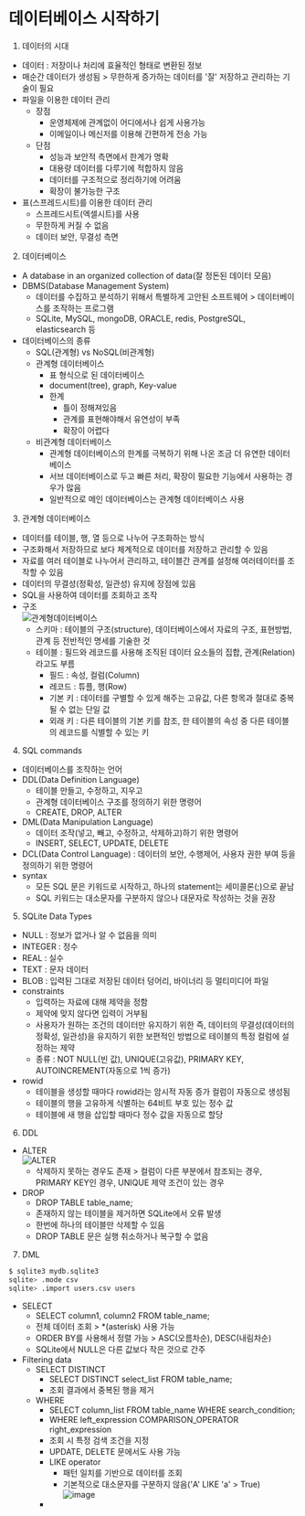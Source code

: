 # 데이터베이스 시작하기
1. 데이터의 시대
- 데이터 : 저장이나 처리에 효율적인 형태로 변환된 정보
- 매순간 데이터가 생성됨 > 무한하게 증가하는 데이터를 '잘' 저장하고 관리하는 기술이 필요
- 파일을 이용한 데이터 관리
  - 장점
    - 운영체제에 관계없이 어디에서나 쉽게 사용가능
    - 이메일이나 메신저를 이용해 간편하게 전송 가능
  - 단점
    - 성능과 보안적 측면에서 한계가 명확
    - 대용량 데이터를 다루기에 적합하지 않음
    - 데이터를 구조적으로 정리하기에 어려움
    - 확장이 불가능한 구조
- 표(스프레드시트)를 이용한 데이터 관리
  - 스프레드시트(엑셀시트)를 사용
  - 무한하게 커질 수 없음
  - 데이터 보안, 무결성 측면

2. 데이터베이스
- A database in an organized collection of data(잘 정돈된 데이터 모음)
- DBMS(Database Management System)
  - 데이터를 수집하고 분석하기 위해서 특별하게 고안된 소프트웨어 > 데이터베이스를 조작하는 프로그램
  - SQLite, MySQL, mongoDB, ORACLE, redis, PostgreSQL, elasticsearch 등
- 데이터베이스의 종류
  - SQL(관계형) vs NoSQL(비관계형)
  - 관계형 데이터베이스
    - 표 형식으로 된 데이터베이스
    - document(tree), graph, Key-value
    - 한계
      - 틀이 정해져있음
      - 관계를 표현해야해서 유연성이 부족
      - 확장이 어렵다
  - 비관계형 데이터베이스
    - 관계형 데이터베이스의 한계를 극복하기 위해 나온 조금 더 유연한 데이터베이스
    - 서브 데이터베이스로 두고 빠른 처리, 확장이 필요한 기능에서 사용하는 경우가 많음
    - 일반적으로 메인 데이터베이스는 관계형 데이터베이스 사용

3. 관계형 데이터베이스
- 데이터를 테이블, 행, 열 등으로 나누어 구조화하는 방식
- 구조화해서 저장하므로 보다 체계적으로 데이터를 저장하고 관리할 수 있음
- 자료를 여러 테이블로 나누어서 관리하고, 테이블간 관계를 설정해 여러테이터를 조작할 수 있음
- 데이터의 무결성(정확성, 일관성) 유지에 장점에 있음
- SQL을 사용하여 데이터를 조회하고 조작
- 구조  
  ![관계형데이터베이스](https://user-images.githubusercontent.com/122499274/229952963-83fee3a5-1e87-4b08-94c8-cacb9af87392.png)
  - 스키마 : 테이블의 구조(structure), 데이터베이스에서 자료의 구조, 표현방법, 관계 등 전반적인 명세를 기술한 것
  - 테이블 : 필드와 레코드를 사용해 조직된 데이터 요소들의 집합, 관계(Relation)라고도 부름
    - 필드 : 속성, 컬럼(Column)
    - 레코드 : 튜플, 행(Row)
    - 기본 키 : 데이터를 구별할 수 있게 해주는 고유값, 다른 항목과 절대로 중복될 수 없는 단일 값
    - 외래 키 : 다른 테이블의 기본 키를 참조, 한 테이블의 속성 중 다른 테이블의 레코드를 식별할 수 있는 키

4. SQL commands
- 데이터베이스를 조작하는 언어
- DDL(Data Definition Language)
  - 테이블 만들고, 수정하고, 지우고
  - 관계형 데이터베이스 구조를 정의하기 위한 명령어
  - CREATE, DROP, ALTER
- DML(Data Manipulation Language)
  - 데이터 조작(넣고, 빼고, 수정하고, 삭제하고)하기 위한 명령어
  - INSERT, SELECT, UPDATE, DELETE
- DCL(Data Control Language) : 데이터의 보안, 수행제어, 사용자 권한 부여 등을 정의하기 위한 명령어
- syntax
  - 모든 SQL 문은 키워드로 시작하고, 하나의 statement는 세미콜론(;)으로 끝남
  - SQL 키워드는 대소문자를 구분하지 않으나 대문자로 작성하는 것을 권장

5. SQLite Data Types
- NULL : 정보가 없거나 알 수 없음을 의미
- INTEGER : 정수
- REAL : 실수
- TEXT : 문자 데이터
- BLOB : 입력된 그대로 저장된 데이터 덩어리, 바이너리 등 멀티미디어 파일
- constraints
  - 입력하는 자료에 대해 제약을 정함
  - 제약에 맞지 않다면 입력이 거부됨
  - 사용자가 원하는 조건의 데이터만 유지하기 위한 즉, 데이터의 무결성(데이터의 정확성, 일관성)을 유지하기 위한 보편적인 방법으로 테이블의 특정 컬럼에 설정하는 제약
  - 종류 : NOT NULL(빈 값), UNIQUE(고유값), PRIMARY KEY, AUTOINCREMENT(자동으로 1씩 증가)
- rowid
  - 테이블을 생성할 때마다 rowid라는 암시적 자동 증가 컬럼이 자동으로 생성됨
  - 테이블의 행을 고유하게 식별하는 64비트 부호 있는 정수 값
  - 테이블에 새 행을 삽입할 때마다 정수 값을 자동으로 할당

6. DDL
- ALTER  
![ALTER](https://user-images.githubusercontent.com/122499274/229968144-23e20395-279b-4c21-a36e-a4b963ea47eb.png)
  - 삭제하지 못하는 경우도 존재 > 컬럼이 다른 부분에서 참조되는 경우, PRIMARY KEY인 경우, UNIQUE 제약 조건이 있는 경우
- DROP
  - DROP TABLE table_name;
  - 존재하지 않는 테이블을 제거하면 SQLite에서 오류 발생
  - 한번에 하나의 테이블만 삭제할 수 있음
  - DROP TABLE 문은 실행 취소하거나 복구할 수 없음

7. DML
```bash
$ sqlite3 mydb.sqlite3
sqlite> .mode csv
sqlite> .import users.csv users
```
- SELECT
  - SELECT column1, column2 FROM table_name;
  - 전체 데이터 조회 > *(asterisk) 사용 가능
  - ORDER BY를 사용해서 정렬 가능 > ASC(오름차순), DESC(내림차순)
  - SQLite에서 NULL은 다른 값보다 작은 것으로 간주
- Filtering data
  - SELECT DISTINCT
    - SELECT DISTINCT select_list FROM table_name;
    - 조회 결과에서 중복된 행을 제거
  - WHERE
    - SELECT column_list FROM table_name WHERE search_condition;
    - WHERE left_expression COMPARISON_OPERATOR right_expression
    - 조회 시 특정 검색 조건을 지정
    - UPDATE, DELETE 문에서도 사용 가능
    - LIKE operator
      - 패턴 일치를 기반으로 데이터를 조회
      - 기본적으로 대소문자를 구분하지 않음('A' LIKE 'a' > True)  
      ![image](https://user-images.githubusercontent.com/122499274/229974540-cf2b04fc-c9c6-45cc-a9ce-f7bd0e1779c6.png)
    - 